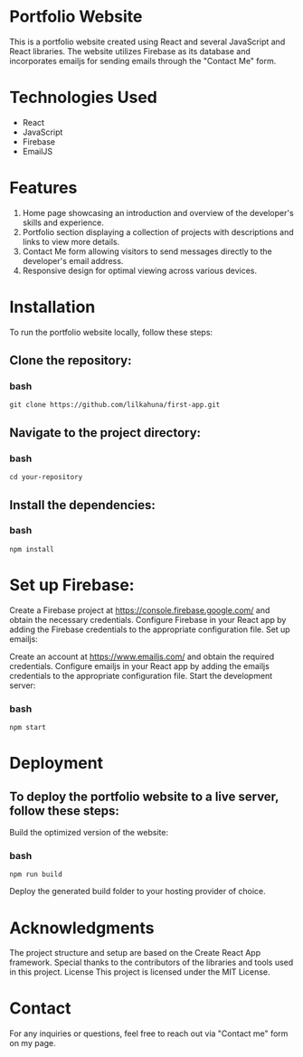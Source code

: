 # Portfolio Website

This is a portfolio website created using React and several JavaScript and React libraries. The website utilizes Firebase as its database and incorporates emailjs for sending emails through the "Contact Me" form.

# Technologies Used

- React
- JavaScript
- Firebase
- EmailJS

# Features

1. Home page showcasing an introduction and overview of the developer's skills and experience.
2. Portfolio section displaying a collection of projects with descriptions and links to view more details.
3. Contact Me form allowing visitors to send messages directly to the developer's email address.
4. Responsive design for optimal viewing across various devices.

# Installation
To run the portfolio website locally, follow these steps:

## Clone the repository:

### bash
```
git clone https://github.com/lilkahuna/first-app.git
```
## Navigate to the project directory:

### bash
```
cd your-repository
```
## Install the dependencies:

### bash
```
npm install
```
# Set up Firebase:

Create a Firebase project at https://console.firebase.google.com/ and obtain the necessary credentials.
Configure Firebase in your React app by adding the Firebase credentials to the appropriate configuration file.
Set up emailjs:

Create an account at https://www.emailjs.com/ and obtain the required credentials.
Configure emailjs in your React app by adding the emailjs credentials to the appropriate configuration file.
Start the development server:

### bash
```
npm start
```
# Deployment

## To deploy the portfolio website to a live server, follow these steps:

Build the optimized version of the website:

### bash
```
npm run build
```
Deploy the generated build folder to your hosting provider of choice.

# Acknowledgments
The project structure and setup are based on the Create React App framework.
Special thanks to the contributors of the libraries and tools used in this project.
License
This project is licensed under the MIT License.

# Contact
For any inquiries or questions, feel free to reach out via "Contact me" form on my page.
